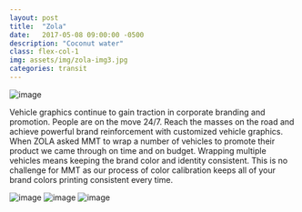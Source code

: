 ```yaml
---
layout: post
title:  "Zola"
date:   2017-05-08 09:00:00 -0500
description: "Coconut water"
class: flex-col-1
img: assets/img/zola-img3.jpg
categories: transit
---
```

![image](../../assets/img/zola-hero.jpg "Zola hero image")

<span>V</span>ehicle graphics continue to gain traction in corporate branding and promotion. People are on the move 24/7. Reach the masses on the road and achieve powerful brand reinforcement with customized vehicle graphics. When ZOLA asked MMT to wrap a number of vehicles to promote their product we came through on time and on budget. Wrapping multiple vehicles means keeping the brand color and identity consistent. This is no challenge for MMT as our process of color calibration keeps all of your brand colors printing consistent every time.


![image](../../assets/img/zola-img1.jpg "some image")
![image](../../assets/img/zola-img5.jpg "some image")
![image](../../assets/img/zola-img6.jpg "some image")
